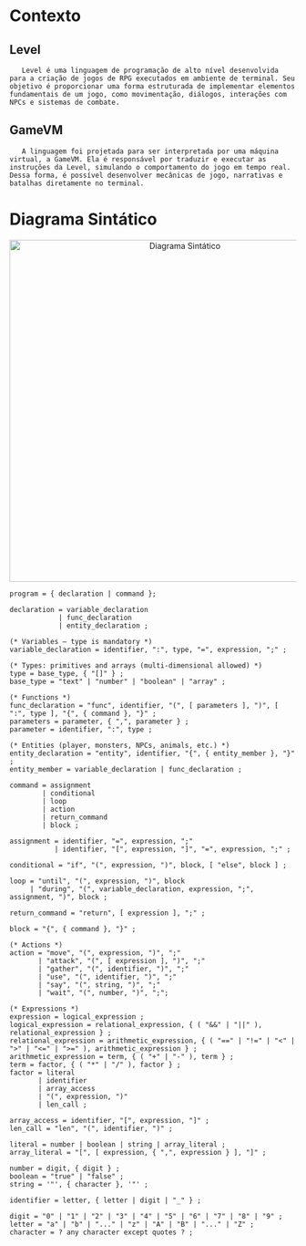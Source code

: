 # Contexto

## Level
       Level é uma linguagem de programação de alto nível desenvolvida para a criação de jogos de RPG executados em ambiente de terminal. Seu objetivo é proporcionar uma forma estruturada de implementar elementos fundamentais de um jogo, como movimentação, diálogos, interações com NPCs e sistemas de combate.

## GameVM
       A linguagem foi projetada para ser interpretada por uma máquina virtual, a GameVM. Ela é responsável por traduzir e executar as instruções da Level, simulando o comportamento do jogo em tempo real. Dessa forma, é possível desenvolver mecânicas de jogo, narrativas e batalhas diretamente no terminal.

# Diagrama Sintático

<p align="center">
  <img src="diagrama-lingpar.jpg" width="600" title="Diagrama Sintático">
</p>

```ebnf
program = { declaration | command };

declaration = variable_declaration 
            | func_declaration 
            | entity_declaration ;

(* Variables – type is mandatory *)
variable_declaration = identifier, ":", type, "=", expression, ";" ;

(* Types: primitives and arrays (multi-dimensional allowed) *)
type = base_type, { "[]" } ;
base_type = "text" | "number" | "boolean" | "array" ;

(* Functions *)
func_declaration = "func", identifier, "(", [ parameters ], ")", [ ":", type ], "{", { command }, "}" ;
parameters = parameter, { ",", parameter } ;
parameter = identifier, ":", type ;

(* Entities (player, monsters, NPCs, animals, etc.) *)
entity_declaration = "entity", identifier, "{", { entity_member }, "}" ;
entity_member = variable_declaration | func_declaration ;

command = assignment
        | conditional
        | loop
        | action
        | return_command
        | block ;

assignment = identifier, "=", expression, ";" 
           | identifier, "[", expression, "]", "=", expression, ";" ;

conditional = "if", "(", expression, ")", block, [ "else", block ] ;

loop = "until", "(", expression, ")", block
     | "during", "(", variable_declaration, expression, ";", assignment, ")", block ;

return_command = "return", [ expression ], ";" ;

block = "{", { command }, "}" ;

(* Actions *)
action = "move", "(", expression, ")", ";"
       | "attack", "(", [ expression ], ")", ";"
       | "gather", "(", identifier, ")", ";"
       | "use", "(", identifier, ")", ";"
       | "say", "(", string, ")", ";"
       | "wait", "(", number, ")", ";";

(* Expressions *)
expression = logical_expression ;
logical_expression = relational_expression, { ( "&&" | "||" ), relational_expression } ;
relational_expression = arithmetic_expression, { ( "==" | "!=" | "<" | ">" | "<=" | ">=" ), arithmetic_expression } ;
arithmetic_expression = term, { ( "+" | "-" ), term } ;
term = factor, { ( "*" | "/" ), factor } ;
factor = literal 
       | identifier 
       | array_access 
       | "(", expression, ")" 
       | len_call ;

array_access = identifier, "[", expression, "]" ;
len_call = "len", "(", identifier, ")" ;

literal = number | boolean | string | array_literal ;
array_literal = "[", [ expression, { ",", expression } ], "]" ;

number = digit, { digit } ;
boolean = "true" | "false" ;
string = '"', { character }, '"' ;

identifier = letter, { letter | digit | "_" } ;

digit = "0" | "1" | "2" | "3" | "4" | "5" | "6" | "7" | "8" | "9" ;
letter = "a" | "b" | "..." | "z" | "A" | "B" | "..." | "Z" ;
character = ? any character except quotes ? ;
